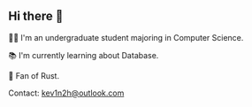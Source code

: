 ## Hi there 👋

🧑‍🎓 I'm an undergraduate student majoring in Computer Science. 

📚 I'm currently learning about Database.

🦀 Fan of Rust.

Contact: kev1n2h@outlook.com

<!--[![GitHub stats](https://github-readme-stats.vercel.app/api?username=Kev1n8&show_icons=true&theme=tokyonight)](https://github.com/Kev1n8)
<!-- [![Top Langs](https://github-readme-stats.vercel.app/api/top-langs/?username=Kev1n8&layout=compact&show_icons=true&count_private=true&theme=tokyonight&langs_count=6)](https://github.com/Kev1n8)
<!--
**Kev1n8/Kev1n8** is a ✨ _special_ ✨ repository because its `README.md` (this file) appears on your GitHub profile.

Here are some ideas to get you started:

- 🔭 I’m currently working on ...
- 🌱 I’m currently learning ...
- 👯 I’m looking to collaborate on ...
- 🤔 I’m looking for help with ...
- 💬 Ask me about ...
- 📫 How to reach me: ...
- 😄 Pronouns: ...
- ⚡ Fun fact: ...
-->
